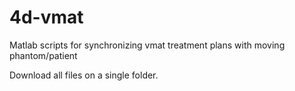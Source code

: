 # 4d-vmat
Matlab scripts for synchronizing vmat treatment plans with moving phantom/patient

Download all files on a single folder.


